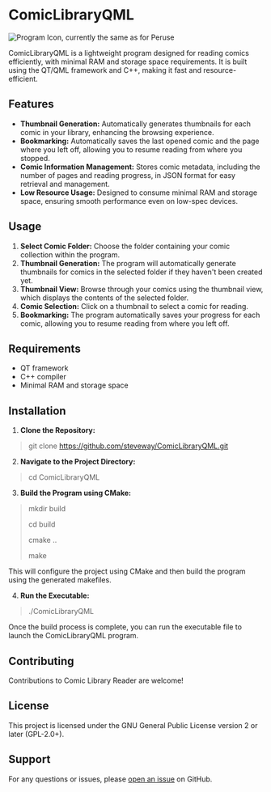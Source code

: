 # ComicLibraryQML
![Program Icon, currently the same as for Peruse](/content/peruse.ico)

ComicLibraryQML is a lightweight program designed for reading comics efficiently, with minimal RAM and storage space requirements. It is built using the QT/QML framework and C++, making it fast and resource-efficient.

## Features

- **Thumbnail Generation:** Automatically generates thumbnails for each comic in your library, enhancing the browsing experience.
- **Bookmarking:** Automatically saves the last opened comic and the page where you left off, allowing you to resume reading from where you stopped.
- **Comic Information Management:** Stores comic metadata, including the number of pages and reading progress, in JSON format for easy retrieval and management.
- **Low Resource Usage:** Designed to consume minimal RAM and storage space, ensuring smooth performance even on low-spec devices.

## Usage

1. **Select Comic Folder:** Choose the folder containing your comic collection within the program.
2. **Thumbnail Generation:** The program will automatically generate thumbnails for comics in the selected folder if they haven't been created yet.
3. **Thumbnail View:** Browse through your comics using the thumbnail view, which displays the contents of the selected folder.
4. **Comic Selection:** Click on a thumbnail to select a comic for reading.
5. **Bookmarking:** The program automatically saves your progress for each comic, allowing you to resume reading from where you left off.

## Requirements

- QT framework
- C++ compiler
- Minimal RAM and storage space

## Installation

1. **Clone the Repository:**

>git clone https://github.com/steveway/ComicLibraryQML.git

2. **Navigate to the Project Directory:**

>cd ComicLibraryQML

3. **Build the Program using CMake:**

>mkdir build
>
>cd build
>
>cmake ..
>
>make

This will configure the project using CMake and then build the program using the generated makefiles.

4. **Run the Executable:**

>./ComicLibraryQML

Once the build process is complete, you can run the executable file to launch the ComicLibraryQML program.

## Contributing

Contributions to Comic Library Reader are welcome!

## License

This project is licensed under the GNU General Public License version 2 or later (GPL-2.0+).

## Support

For any questions or issues, please [open an issue](https://github.com/steveway/ComicLibraryQML/issues) on GitHub.

